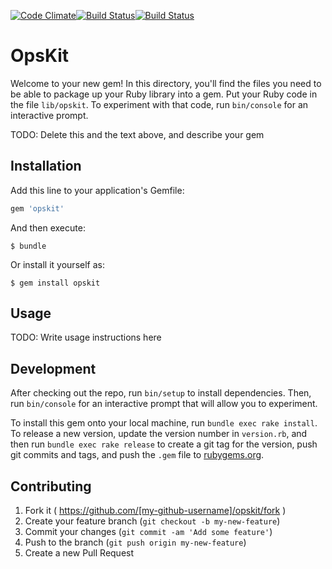 [![Code Climate](https://codeclimate.com/github/ClikeX/opskit/badges/gpa.svg)](https://codeclimate.com/github/ClikeX/opskit)[![Build Status](https://travis-ci.org/ClikeX/opskit.svg?branch=develop)](https://travis-ci.org/ClikeX/opskit)[![Build Status](https://drone.io/github.com/ClikeX/opskit/status.png)](https://drone.io/github.com/ClikeX/opskit/latest)

OpsKit
======

Welcome to your new gem! In this directory, you'll find the files you need to be able to package up your Ruby library into a gem. Put your Ruby code in the file `lib/opskit`. To experiment with that code, run `bin/console` for an interactive prompt.

TODO: Delete this and the text above, and describe your gem

Installation
------------

Add this line to your application's Gemfile:

```ruby
gem 'opskit'
```

And then execute:

```
$ bundle
```

Or install it yourself as:

```
$ gem install opskit
```

Usage
-----

TODO: Write usage instructions here

Development
-----------

After checking out the repo, run `bin/setup` to install dependencies. Then, run `bin/console` for an interactive prompt that will allow you to experiment.

To install this gem onto your local machine, run `bundle exec rake install`. To release a new version, update the version number in `version.rb`, and then run `bundle exec rake release` to create a git tag for the version, push git commits and tags, and push the `.gem` file to [rubygems.org](https://rubygems.org).

Contributing
------------

1.	Fork it ( https://github.com/[my-github-username]/opskit/fork )
2.	Create your feature branch (`git checkout -b my-new-feature`\)
3.	Commit your changes (`git commit -am 'Add some feature'`\)
4.	Push to the branch (`git push origin my-new-feature`\)
5.	Create a new Pull Request
